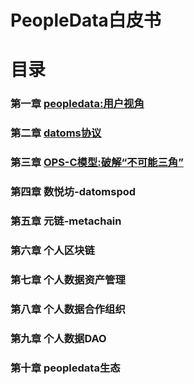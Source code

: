 # PeopleData白皮书

# 目录
### 第一章 [peopledata:用户视角](Charter-01.md)
### 第二章 [datoms协议](Charter-02.md)
### 第三章 [OPS-C模型:破解“不可能三角”](Charter-03.md)
### 第四章 数悦坊-datomspod
### 第五章 元链-metachain
### 第六章 个人区块链
### 第七章 个人数据资产管理
### 第八章 个人数据合作组织
### 第九章 个人数据DAO
### 第十章 peopledata生态
